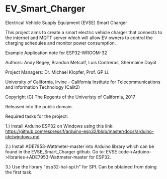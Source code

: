 # EV_Smart_Charger

Electrical Vehicle Supply Equipment (EVSE) Smart Charger 

This project aims to create a smart electric vehicle charger that connects to the internet and MQTT server which will allow EV owners to control the charging schedules and monitor power consumption. 

Example Application note for ESP32-WROOM-32

Authors: Andy Begey, Brandon Metcalf, Luis Contreras, Shermaine Dayot 

Project Managers: Dr. Michael Klopfer, Prof. GP Li. 

University of California, Irvine - California Institute for Telecommunications and Information Technology (Calit2)  

Copyright (C) The Regents of the Univeristy of California, 2017

Released into the public domain.

Required tasks for the project:

1.) Install Arduino ESP32 on Windows using this link: https://github.com/espressif/arduino-esp32/blob/master/docs/arduino-ide/windows.md

2.) Install ADE7953-Wattmeter-master into Arduino library which can be found in the EVSE_Smart_Charger github. 
    Go to: EVSE code->Arduino->libraries->ADE7953-Wattmeter-master for ESP32.

3.) Use the library "esp32-hal-spi.h" for SPI. Can be obtained from doing the first task. 


